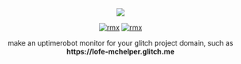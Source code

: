 <div align="center">

<img src="https://s.lofe.xyz/da766">

[![rmx](https://img.shields.io/badge/REPOSITORY-PUBLIC-red?style=for-the-badge&logo=Glitch)](https://glitch.com/edit/#!/remix/lofe-mchelper)
[![rmx](https://img.shields.io/badge/LICENSE-MIT-yellow?style=for-the-badge)](https://github.com/OfficialLofe/MCHelper/blob/master/LICENSE)
</center>
make an uptimerobot monitor for your glitch project domain, such as <b>https://lofe-mchelper.glitch.me</b>
</div>
